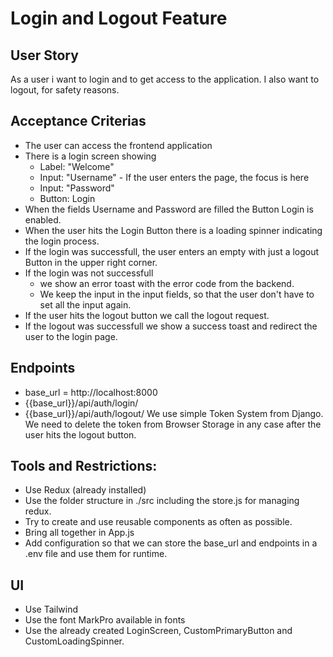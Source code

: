 # Login and Logout Feature
## User Story
As a user i want to login and to get access to the application.
I also want to logout, for safety reasons.

## Acceptance Criterias
- The user can access the frontend application
- There is a login screen showing 
    - Label: "Welcome"
    - Input: "Username" - If the user enters the page, the focus is here
    - Input: "Password"
    - Button: Login
- When the fields Username and Password are filled the Button Login is enabled.
- When the user hits the Login Button there is a loading spinner indicating the login process.
- If the login was successfull, the user enters an empty with just a logout Button in the
upper right corner.
- If the login was not successfull 
    - we show an error toast with the error code from the backend.
    - We keep the input in the input fields, so that the user don't have to set all 
    the input again.
- If the user hits the logout button we call the logout request.
- If the logout was successfull we show a success toast and redirect the user to the login page.

## Endpoints
- base_url = http://localhost:8000
- {{base_url}}/api/auth/login/
- {{base_url}}/api/auth/logout/
We use simple Token System from Django. We need to delete the token from Browser Storage in 
any case after the user hits the logout button.

## Tools and Restrictions:
- Use Redux (already installed)
- Use the folder structure in ./src including the store.js for managing redux.
- Try to create and use reusable components as often as possible.
- Bring all together in App.js
- Add configuration so that we can store the base_url and endpoints in a .env file
and use them for runtime.


## UI
- Use Tailwind
- Use the font MarkPro available in fonts
- Use the already created LoginScreen, CustomPrimaryButton and CustomLoadingSpinner.

